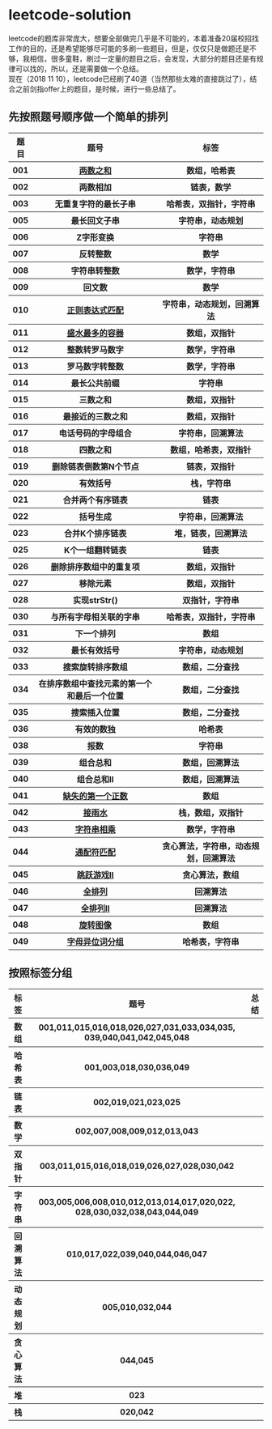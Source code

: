 # leetcode-solution

leetcode的题库非常庞大，想要全部做完几乎是不可能的，本着准备20届校招找工作的目的，还是希望能够尽可能的多刷一些题目，但是，仅仅只是做题还是不够，我相信，很多童鞋，刷过一定量的题目之后，会发现，大部分的题目还是有规律可以找的，所以，还是需要做一个总结。
​	
现在（2018 11 10），leetcode已经刷了40道（当然那些太难的直接跳过了），结合之前剑指offer上的题目，是时候，进行一些总结了。

## 先按照题号顺序做一个简单的排列

<table>
    <tr>
        <th>题目</th>
        <th> 题号</th>
        <th>标签</th>
    </tr>
    <tr>
        <th>001</th>
		<th><a href="note\_001\001.md">两数之和</a></th>
        <th>数组，哈希表</th>
    </tr>
    <tr>
        <th>002</th>
        <th>两数相加</th>
        <th>链表，数学</th>
    </tr>
    <tr>
        <th>003</th>
        <th>无重复字符的最长子串</th>
        <th>哈希表，双指针，字符串</th>
    </tr>
    <tr>
        <th>005</th>
        <th>最长回文子串</th>
        <th>字符串，动态规划</th>
    </tr>
    <tr>
        <th>006</th>
        <th>Z字形变换</th>
        <th>字符串</th>
    </tr>
    <tr>
        <th>007</th>
        <th>反转整数</th>
        <th>数学</th>
    </tr>
    <tr>
        <th>008</th>
        <th>字符串转整数</th>
        <th>数学，字符串</th>
    </tr>
    <tr>
        <th>009</th>
        <th>回文数</th>
        <th>数学</th>
    </tr>
    <tr>
        <th>010</th>
        <th><a href="note\_010\010.md">正则表达式匹配</a></th>
        <th>字符串，动态规划，回溯算法</th>
    </tr>
    <tr>
        <th>011</th>
        <th><a href="note\_011\011.md">盛水最多的容器</a></th>
        <th>数组，双指针</th>
    </tr>
    <tr>
        <th>012</th>
        <th>整数转罗马数字</th>
        <th>数学，字符串</th>
    </tr>
    <tr>
        <th>013</th>
        <th>罗马数字转整数</th>
        <th>数学，字符串</th>
    </tr>
    <tr>
        <th>014</th>
        <th>最长公共前缀</th>
        <th>字符串</th>
    </tr>
    <tr>
        <th>015</th>
        <th>三数之和</th>
        <th>数组，双指针</th>
    </tr>
    <tr>
        <th>016</th>
        <th>最接近的三数之和</th>
        <th>数组，双指针</th>
    </tr>
    <tr>
        <th>017</th>
        <th>电话号码的字母组合</th>
        <th>字符串，回溯算法</th>
    </tr>
    <tr>
        <th>018</th>
        <th>四数之和</th>
        <th>数组，哈希表，双指针</th>
    </tr>
    <tr>
        <th>019</th>
        <th>删除链表倒数第N个节点</th>
        <th>链表，双指针</th>
    </tr>
    <tr>
        <th>020</th>
        <th>有效括号</th>
        <th>栈，字符串</th>
    </tr>
    <tr>
        <th>021</th>
        <th>合并两个有序链表</th>
        <th>链表</th>
    </tr>
    <tr>
        <th>022</th>
        <th>括号生成</th>
        <th>字符串，回溯算法</th>
    </tr>
    <tr>
        <th>023</th>
        <th>合并K个排序链表</th>
        <th>堆，链表，回溯算法</th>
    </tr>
    <tr>
        <th>025</th>
        <th>K个一组翻转链表</th>
        <th>链表</th>
    </tr>    
    <tr>
        <th>026</th>
        <th>删除排序数组中的重复项</th>
        <th>数组，双指针</th>
    </tr>    
    <tr>
        <th>027</th>
        <th>移除元素</th>
        <th>数组，双指针</th>
    </tr>    
    <tr>
        <th>028</th>
        <th>实现strStr()</th>
        <th>双指针，字符串</th>
    </tr>    
    <tr>
        <th>030</th>
        <th>与所有字母相关联的字串</th>
        <th>哈希表，双指针，字符串</th>
    </tr>    
    <tr>
        <th>031</th>
        <th>下一个排列</th>
        <th>数组</th>
    </tr>   
    <tr>
        <th>032</th>
        <th>最长有效括号</th>
        <th>字符串，动态规划</th>
    </tr>    
    <tr>
        <th>033</th>
        <th>搜索旋转排序数组</th>
        <th>数组，二分查找</th>
    </tr>    
    <tr>
        <th>034</th>
        <th>在排序数组中查找元素的第一个和最后一个位置</th>
        <th>数组，二分查找</th>
    </tr>    
    <tr>
        <th>035</th>
        <th>搜索插入位置</th>
        <th>数组，二分查找</th>
    </tr>    
    <tr>
        <th>036</th>
        <th>有效的数独</th>
        <th>哈希表</th>
    </tr>    
    <tr>
        <th>038</th>
        <th>报数</th>
        <th>字符串</th>
    </tr>    
    <tr>
        <th>039</th>
        <th>组合总和</th>
        <th>数组，回溯算法</th>
    </tr>    
    <tr>
        <th>040</th>
        <th>组合总和II</th>
        <th>数组，回溯算法</th>
    </tr>    
    <tr>
        <th>041</th>
        <th><a href="note\_041\041.md">缺失的第一个正数</a></th>
        <th>数组</th>
    </tr>
    <tr>
        <th>042</th>
        <th><a href="note\_042\042.md">接雨水</th>
        <th>栈，数组，双指针</th>
    </tr>
    <tr>
        <th>043</th>
        <th><a href="note\_043\043.md">字符串相乘</a></th>
        <th>数学，字符串</th>
    </tr>
    <tr>
        <th>044</th>
        <th><a href="note\_044\044.md">通配符匹配</a></th>
        <th>贪心算法，字符串，动态规划，回溯算法</th>
    </tr>
    <tr>
    	<th>045</th>
        <th><a href="note\_045\045.md">跳跃游戏II</a></th>
        <th>贪心算法，数组</th>
    </tr>
    <tr>
    	<th>046</th>
        <th><a href="note\_046\046.md">全排列</a></th>
        <th>回溯算法</th>
    </tr>
    <tr>
    	<th>047</th>
        <th><a href="note\_047\047.md">全排列II</a></th>
        <th>回溯算法</th>
    </tr>
    <tr>
    	<th>048</th>
        <th><a href="note\_048\048.md">旋转图像</a></th>
        <th>数组</th>
    </tr>
     <tr>
    	<th>049</th>
        <th><a href="note\_049\049.md">字母异位词分组</a></th>
        <th>哈希表，字符串</th>
    </tr>
</table>


## 按照标签分组

<table>
    <tr>
        <th>标签</th>
        <th>题号</th>
        <th>总结</th>
    </tr>    
    <tr>
        <th>数组</th>
        <th>001,011,015,016,018,026,027,031,033,034,035,
            039,040,041,042,045,048</th>
        <th></th>
    </tr>
    <tr>
        <th>哈希表</th>
        <th>001,003,018,030,036,049</th>
        <th></th>
    </tr>
    <tr>
        <th>链表</th>
        <th>002,019,021,023,025</th>
        <th></th>
    </tr>
    <tr>
        <th>数学</th>
        <th>002,007,008,009,012,013,043</th>
        <th></th>
    </tr>
    <tr>
        <th>双指针</th>
        <th>003,011,015,016,018,019,026,027,028,030,042</th>
        <th></th>
    </tr>
    <tr>
        <th>字符串</th>
        <th>003,005,006,008,010,012,013,014,017,020,022,
            028,030,032,038,043,044,049</th>
        <th></th>
    </tr>
    <tr>
        <th>回溯算法</th>
        <th>010,017,022,039,040,044,046,047</th>
        <th></th>
    </tr>
    <tr>
        <th>动态规划</th>
        <th>005,010,032,044</th>
        <th></th>
    </tr>
	<tr>
        <th>贪心算法</th>
        <th>044,045</th>
        <th></th>
    </tr>
    <tr>
        <th>堆</th>
        <th>023</th>
        <th></th>
    </tr>
    <tr>
        <th>栈</th>
        <th>020,042</th>
        <th></th>
    </tr>
</table>


